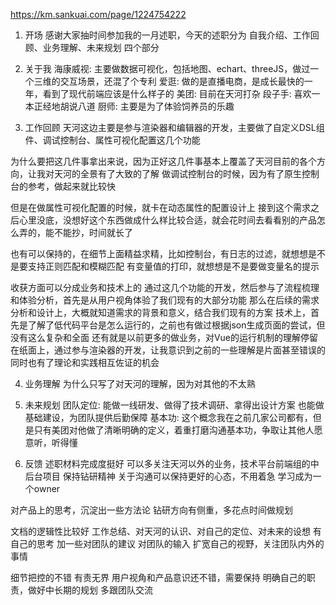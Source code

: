 https://km.sankuai.com/page/1224754222

1. 开场
感谢大家抽时间参加我的一月述职，今天的述职分为 自我介绍、工作回顾、业务理解、未来规划 四个部分

2. 关于我
海康威视: 主要做数据可视化，包括地图、echart、threeJS，做过一个三维的交互场景，还混了个专利
爱逛: 做的是直播电商，是成长最快的一年，看到了现代前端应该是什么样子的
美团: 目前在天河打杂
段子手: 喜欢一本正经地胡说八道
厨师: 主要是为了体验饲养员的乐趣

3. 工作回顾
天河这边主要是参与渲染器和编辑器的开发，主要做了自定义DSL组件、调试控制台、属性可视化配置这几个功能

为什么要把这几件事拿出来说，因为正好这几件事基本上覆盖了天河目前的各个方向，让我对天河的全景有了大致的了解
做调试控制台的时候，因为有了原生控制台的参考，做起来就比较快

但是在做属性可视化配置的时候，就卡在动态属性的配置设计上
接到这个需求之后心里没底，没想好这个东西做成什么样比较合适，就会花时间去看看别的产品怎么弄的，能不能抄，时间就长了

也有可以保持的，在细节上面精益求精，比如控制台，有日志的过滤，就想想是不是要支持正则匹配和模糊匹配
有变量值的打印，就想想是不是要做变量名的提示

收获方面可以分成业务和技术上的
通过这几个功能的开发，然后参与了流程梳理和体验分析，首先是从用户视角体验了我们现有的大部分功能
那么在后续的需求分析和设计上，大概就知道需求的背景和意义，结合我们现有的方案
技术上，首先是了解了低代码平台是怎么运行的，之前也有做过根据json生成页面的尝试，但没有这么复杂和全面
还有就是以前更多的做业务，对Vue的运行机制的理解停留在纸面上，通过参与渲染器的开发，让我意识到之前的一些理解是片面甚至错误的
同时也有了理论和实践相互佐证的机会

4. 业务理解
为什么只写了对天河的理解，因为对其他的不太熟

5. 未来规划
团队定位: 
  能做一线研发、做得了技术调研、拿得出设计方案
  也能做基础建设，为团队提供后勤保障
基本功: 这个概念我在之前几家公司都有，但是只有美团对他做了清晰明确的定义，着重打磨沟通基本功，争取让其他人愿意听，听得懂

6. 反馈
述职材料完成度挺好
可以多关注天河以外的业务，技术平台前端组的中后台项目
保持钻研精神
关于沟通可以保持更好的心态，不用着急
学习成为一个owner

对产品上的思考，沉淀出一些方法论
钻研方向有侧重，多花点时间做规划

文档的逻辑性比较好
工作总结、对天河的认识、对自己的定位、对未来的设想 有自己的思考
加一些对团队的建议
对团队的输入
扩宽自己的视野，关注团队内外的事情

细节把控的不错
有责无界
用户视角和产品意识还不错，需要保持
明确自己的职责，做好中长期的规划
多跟团队交流





